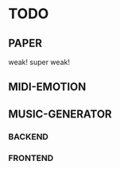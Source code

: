 # TODO

## PAPER

weak! super weak!

## MIDI-EMOTION

## MUSIC-GENERATOR

### BACKEND

### FRONTEND
